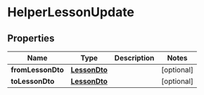 

# HelperLessonUpdate

## Properties

Name | Type | Description | Notes
------------ | ------------- | ------------- | -------------
**fromLessonDto** | [**LessonDto**](LessonDto.md) |  |  [optional]
**toLessonDto** | [**LessonDto**](LessonDto.md) |  |  [optional]



